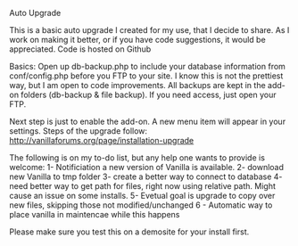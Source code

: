 Auto Upgrade

This is a basic auto upgrade I created for my use, that I decide to share. As I work on making it better, or if you have code suggestions, it would be appreciated. Code is hosted on Github


Basics:
Open up db-backup.php to include your database information from conf/config.php before you FTP to your site. 
I know this is not the prettiest way, but I am open to code improvements.
All backups are kept in the add-on folders (db-backup & file backup). If you need access, just open your FTP.

Next step is just to enable the add-on. A new menu item will appear in your settings. Steps of the upgrade follow: http://vanillaforums.org/page/installation-upgrade

The following is on my to-do list, but any help one wants to provide is welcome:
1- Notificiation a new version of Vanilla is available.
2- download new Vanilla to tmp folder
3- create a better way to connect to database
4- need better way to get path for files, right now using relative path. Might cause an issue on some installs.
5- Evetual goal is upgrade to copy over new files, skipping those not modified/unchanged
6 - Automatic way to place vanilla in maintencae while this happens

Please make sure you test this on a demosite for your install first.
		
		